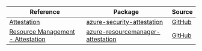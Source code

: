 | Reference | Package | Source |
|---|---|---|
|[Attestation](security-attestation-readme.md)|[azure-security-attestation](https://repo1.maven.org/maven2/com/azure/azure-security-attestation)|[GitHub](https://github.com/Azure/azure-sdk-for-java/blob/main/sdk/attestation/azure-security-attestation)|
|[Resource Management - Attestation](resourcemanager-attestation-readme.md)|[azure-resourcemanager-attestation](https://repo1.maven.org/maven2/com/azure/resourcemanager/azure-resourcemanager-attestation)|[GitHub](https://github.com/Azure/azure-sdk-for-java/blob/main/sdk/attestation/azure-resourcemanager-attestation)|
